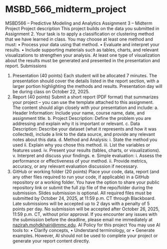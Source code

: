 # MSBD_566_midterm_project
MSBD566 – Predictive Modeling and Analytics
Assignment 3 – Midterm Project
Project description
This project builds on the data you submitted in Assignment 2.
Your task is to apply a classification or clustering method that we have learned in class. You may
choose at least one method and must:
• Process your data using that method.
• Evaluate and interpret your results.
• Include supporting materials such as tables, charts, and relevant visualizations to strengthen your
analysis. At least one type of visualization about the results must be generated and presented in
the presentation and report.
Submissions
1. Presentation (40 points)
Each student will be allocated 7 minutes. The presentation should cover the details listed in the
report section, with a larger portion highlighting the methods and results.
Presentation day will be during class on October 22, 2025.
2. Report (40 points)
Submit a short report (PDF format) that summarizes your project – you can use the template
attached to this assignment. The content should align closely with your presentation and include:
a. Header Information: Include your name, course name, date, and assignment title.
b. Project Description: Define the problem you are addressing and explain why it is
important or relevant.
c. Data Description: Describe your dataset (what it represents and how it was collected),
include a link to the data source, and provide any relevant notes about this data.
d. Method and Analysis:
i. State the method you used
ii. Explain why you chose this method.
iii. List the variables or features used.
iv. Present your results (tables, charts, or visualizations).
v. Interpret and discuss your findings.
e. Simple evaluation:
i. Assess the performance or effectiveness of your method.
ii. Provide metrics, accuracy, or any relevant evaluation discussion if necessary.
3. GitHub or working folder (20 points)
Place your code, data, report (and any other files required to run your code, if applicable) in a
GitHub repository or a working folder. You have the option to share your public repository link
or submit the full zip file of the repo/folder during the submission. Slides submission is optional.
All required files must be submitted by October 24, 2025, at 11:59 p.m. CT through Blackboard. Late
submissions will be accepted up to 2 days with a penalty of 5 points per day. No submission will be
accepted after October 26, 2025, 11:59 p.m. CT, without prior approval.
If you encounter any issues with the submission before the deadline, please email me immediately at
nazirah.mohdkhairi@mmc.edu.
AI Policy for this project
You may use AI tools to:
• Clarify concepts,
• Understand terminology, or
• Generate examples.
However, AI should not be used to complete your project or generate your report content directly.
